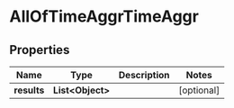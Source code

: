 # AllOfTimeAggrTimeAggr

## Properties
Name | Type | Description | Notes
------------ | ------------- | ------------- | -------------
**results** | **List&lt;Object&gt;** |  |  [optional]
